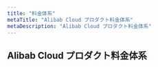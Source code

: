 ```yaml
---
title: "料金体系"
metaTitle: "Alibab Cloud プロダクト料金体系"
metaDescription: "Alibab Cloud プロダクト料金体系"
---
```


## Alibab Cloud プロダクト料金体系

